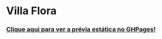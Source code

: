 # Villa Flora

### [Clique aqui para ver a prévia estática no GHPages!](https://vitorregisrr.github.io/villaflora/pages/)
